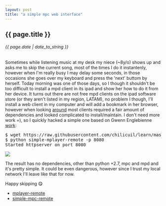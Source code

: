 ```yaml
---
layout: post
title: "a simple mpc web interface"
---
```


## {{ page.title }}

###### {{ page.date | date_to_string }}

Sometimes while listening music at my desk my niece (~8y/o) shows up and asks me to skip the current song, most of the times I do it instantenly, however when I'm really busy I may delay some seconds, in those occasions she goes over my keyboard and press the 'next' buttom by herself. Today morning was one of those days, so I though it shouldn't be too difficult to install a mpd client in its ipad and show her how to do it from her device. It turns out there are not free mpd clients on the ipad software store (or they aren't listed in my region, LATAM), no problem I though, I'll install a web client in my computer and will add a bookmark in her browser, however when looking [around](http://mpd.wikia.com/wiki/Clients) most clients required a fair amount of dependencies and looked complicated to install/maintain. I don't need more work =), so I quickly hacked a simple one based on Gwenn Englebienne [work](http://www.gwenn.dk/mplayer-remote.html):

<pre class="sh_sh">
$ wget https://raw.githubusercontent.com/chilicuil/learn/master/python/simple-mpc-remote
$ python simple-mplayer-remote -p 8080
Started httpserver on port 8080
</pre>

**[![](/assets/img/simple-mpc-remote)](/assets/img/simple-mpc-remote)**

The result has no dependencies, other than python +2.7, mpc and mpd and it's pretty simple. It could be even dangerous, however since I trust my local network I'll leave like that for now.

Happy skipping &#128523;

- [mplayer-remote](http://www.gwenn.dk/mplayer-remote.html)
- [simple-mpc-remote](https://raw.githubusercontent.com/chilicuil/learn/master/python/simple-mpc-remote)
